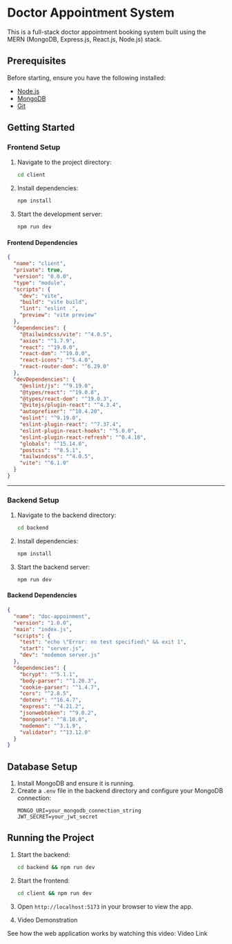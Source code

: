 # Doctor Appointment System

This is a full-stack doctor appointment booking system built using the MERN (MongoDB, Express.js, React.js, Node.js) stack.

## Prerequisites

Before starting, ensure you have the following installed:
- [Node.js](https://nodejs.org/)
- [MongoDB](https://www.mongodb.com/)
- [Git](https://git-scm.com/)

## Getting Started

### Frontend Setup

1. Navigate to the project directory:
   ```sh
   cd client
   ```
2. Install dependencies:
   ```sh
   npm install
   ```
3. Start the development server:
   ```sh
   npm run dev
   ```

#### Frontend Dependencies
```json
{
  "name": "client",
  "private": true,
  "version": "0.0.0",
  "type": "module",
  "scripts": {
    "dev": "vite",
    "build": "vite build",
    "lint": "eslint .",
    "preview": "vite preview"
  },
  "dependencies": {
    "@tailwindcss/vite": "^4.0.5",
    "axios": "^1.7.9",
    "react": "^19.0.0",
    "react-dom": "^19.0.0",
    "react-icons": "^5.4.0",
    "react-router-dom": "^6.29.0"
  },
  "devDependencies": {
    "@eslint/js": "^9.19.0",
    "@types/react": "^19.0.8",
    "@types/react-dom": "^19.0.3",
    "@vitejs/plugin-react": "^4.3.4",
    "autoprefixer": "^10.4.20",
    "eslint": "^9.19.0",
    "eslint-plugin-react": "^7.37.4",
    "eslint-plugin-react-hooks": "^5.0.0",
    "eslint-plugin-react-refresh": "^0.4.18",
    "globals": "^15.14.0",
    "postcss": "^8.5.1",
    "tailwindcss": "^4.0.5",
    "vite": "^6.1.0"
  }
}
```

---

### Backend Setup

1. Navigate to the backend directory:
   ```sh
   cd backend
   ```
2. Install dependencies:
   ```sh
   npm install
   ```
3. Start the backend server:
   ```sh
   npm run dev
   ```

#### Backend Dependencies
```json
{
  "name": "doc-appoinment",
  "version": "1.0.0",
  "main": "index.js",
  "scripts": {
    "test": "echo \"Error: no test specified\" && exit 1",
    "start": "server.js",
    "dev": "nodemon server.js"
  },
  "dependencies": {
    "bcrypt": "^5.1.1",
    "body-parser": "^1.20.3",
    "cookie-parser": "^1.4.7",
    "cors": "^2.8.5",
    "dotenv": "^16.4.7",
    "express": "^4.21.2",
    "jsonwebtoken": "^9.0.2",
    "mongoose": "^8.10.0",
    "nodemon": "^3.1.9",
    "validator": "^13.12.0"
  }
}
```

## Database Setup

1. Install MongoDB and ensure it is running.
2. Create a `.env` file in the backend directory and configure your MongoDB connection:
   ```env
   MONGO_URI=your_mongodb_connection_string
   JWT_SECRET=your_jwt_secret
   ```

## Running the Project

1. Start the backend:
   ```sh
   cd backend && npm run dev
   ```
2. Start the frontend:
   ```sh
   cd client && npm run dev
   ```
3. Open `http://localhost:5173` in your browser to view the app.

4. Video Demonstration

See how the web application works by watching this video:
Video Link



